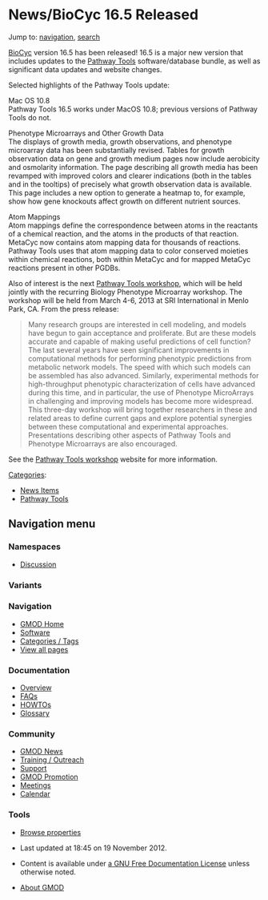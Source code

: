 



<span id="top"></span>




# <span dir="auto">News/BioCyc 16.5 Released</span>






Jump to: [navigation](#mw-navigation), [search](#p-search)


<a href="http://biocyc.org" class="external text"
rel="nofollow">BioCyc</a> version 16.5 has been released! 16.5 is a
major new version that includes updates to the [Pathway
Tools](../Pathway_Tools.1 "Pathway Tools") software/database bundle, as
well as significant data updates and website changes.

Selected highlights of the Pathway Tools update:

Mac OS 10.8  
Pathway Tools 16.5 works under MacOS 10.8; previous versions of Pathway
Tools do not.

Phenotype Microarrays and Other Growth Data  
The displays of growth media, growth observations, and phenotype
microarray data has been substantially revised. Tables for growth
observation data on gene and growth medium pages now include aerobicity
and osmolarity information. The page describing all growth media has
been revamped with improved colors and clearer indications (both in the
tables and in the tooltips) of precisely what growth observation data is
available. This page includes a new option to generate a heatmap to, for
example, show how gene knockouts affect growth on different nutrient
sources.

Atom Mappings  
Atom mappings define the correspondence between atoms in the reactants
of a chemical reaction, and the atoms in the products of that reaction.
MetaCyc now contains atom mapping data for thousands of reactions.
Pathway Tools uses that atom mapping data to color conserved moieties
within chemical reactions, both within MetaCyc and for mapped MetaCyc
reactions present in other PGDBs.

Also of interest is the next
<a href="http://bioinformatics.ai.sri.com/ptools13/"
class="external text" rel="nofollow">Pathway Tools workshop</a>, which
will be held jointly with the recurring Biology Phenotype Microarray
workshop. The workshop will be held from March 4-6, 2013 at SRI
International in Menlo Park, CA. From the press release:

> Many research groups are interested in cell modeling, and models have
> begun to gain acceptance and proliferate. But are these models
> accurate and capable of making useful predictions of cell function?
> The last several years have seen significant improvements in
> computational methods for performing phenotypic predictions from
> metabolic network models. The speed with which such models can be
> assembled has also advanced. Similarly, experimental methods for
> high-throughput phenotypic characterization of cells have advanced
> during this time, and in particular, the use of Phenotype MicroArrays
> in challenging and improving models has become more widespread. This
> three-day workshop will bring together researchers in these and
> related areas to define current gaps and explore potential synergies
> between these computational and experimental approaches. Presentations
> describing other aspects of Pathway Tools and Phenotype Microarrays
> are also encouraged.

See the <a href="http://bioinformatics.ai.sri.com/ptools13/"
class="external text" rel="nofollow">Pathway Tools workshop</a> website
for more information.




[Categories](../Special%3ACategories "Special%3ACategories"):

- [News Items](../Category%3ANews_Items "Category%3ANews Items")
- [Pathway Tools](../Category%3APathway_Tools "Category%3APathway Tools")






## Navigation menu



### Namespaces


- <span id="ca-talk"><a
  href="http://gmod.org/mediawiki/index.php?title=Talk:News/BioCyc_16.5_Released&amp;action=edit&amp;redlink=1"
  accesskey="t"
  title="Discussion about the content page [t]">Discussion</a></span>


### 

### Variants[](#)








<a href="../Main_Page"
style="background-image: url(../../images/GMOD-cogs.png);"
title="Visit the main page"></a>


### Navigation



- <span id="n-GMOD-Home">[GMOD Home](../Main_Page)</span>
- <span id="n-Software">[Software](../GMOD_Components)</span>
- <span id="n-Categories-.2F-Tags">[Categories /
  Tags](../Categories)</span>
- <span id="n-View-all-pages">[View all
  pages](../Special:AllPages)</span>




### Documentation



- <span id="n-Overview">[Overview](../Overview)</span>
- <span id="n-FAQs">[FAQs](../Category%3AFAQ)</span>
- <span id="n-HOWTOs">[HOWTOs](../Category%3AHOWTO)</span>
- <span id="n-Glossary">[Glossary](../Glossary)</span>




### Community



- <span id="n-GMOD-News">[GMOD News](../GMOD_News)</span>
- <span id="n-Training-.2F-Outreach">[Training /
  Outreach](../Training_and_Outreach)</span>
- <span id="n-Support">[Support](../Support)</span>
- <span id="n-GMOD-Promotion">[GMOD Promotion](../GMOD_Promotion)</span>
- <span id="n-Meetings">[Meetings](../Meetings)</span>
- <span id="n-Calendar">[Calendar](../Calendar)</span>




### Tools

- <span id="t-smwbrowselink"><a href="../Special%3ABrowse/News-2FBioCyc_16.5_Released"
  rel="smw-browse">Browse properties</a></span>



- <span id="footer-info-lastmod">Last updated at 18:45 on 19 November
  2012.</span>
<!-- - <span id="footer-info-viewcount">6,722 page views.</span> -->
- <span id="footer-info-copyright">Content is available under
  <a href="http://www.gnu.org/licenses/fdl-1.3.html" class="external"
  rel="nofollow">a GNU Free Documentation License</a> unless otherwise
  noted.</span>

<!-- -->

- <span id="footer-places-about">[About
  GMOD](../GMOD%3AAbout "GMOD%3AAbout")</span>

<!-- -->




